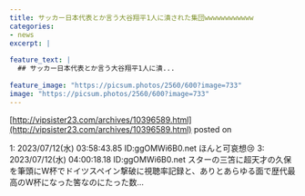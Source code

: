 ```yaml
---
title: サッカー日本代表とか言う大谷翔平1人に潰された集団wwwwwwwwwwww
categories:
- news
excerpt: |
  
feature_text: |
  ## サッカー日本代表とか言う大谷翔平1人に潰...
  
feature_image: "https://picsum.photos/2560/600?image=733"
image: "https://picsum.photos/2560/600?image=733"
---
```


[http://vipsister23.com/archives/10396589.html](http://vipsister23.com/archives/10396589.html)
posted on 

<!--more-->

1: 2023/07/12(水) 03:58:43.85 ID:ggOMWi6B0.net ほんと可哀想😢 3: 2023/07/12(水) 04:00:18.18 ID:ggOMWi6B0.net スターの三笘に超天才の久保を筆頭にW杯でドイツスペイン撃破に視聴率記録と、ありとあらゆる面で歴代最高のW杯になった筈なのにたった数...
